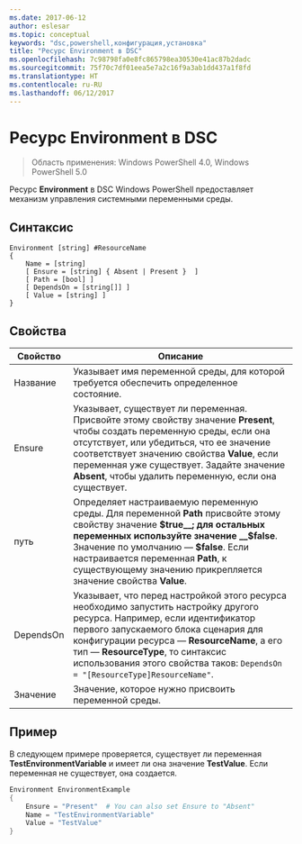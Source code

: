 ```yaml
---
ms.date: 2017-06-12
author: eslesar
ms.topic: conceptual
keywords: "dsc,powershell,конфигурация,установка"
title: "Ресурс Environment в DSC"
ms.openlocfilehash: 7c98798fa0e8fc865798ea30530e41ac87b2dadc
ms.sourcegitcommit: 75f70c7df01eea5e7a2c16f9a3ab1dd437a1f8fd
ms.translationtype: HT
ms.contentlocale: ru-RU
ms.lasthandoff: 06/12/2017
---
```

# <a name="dsc-environment-resource"></a>Ресурс Environment в DSC

> Область применения: Windows PowerShell 4.0, Windows PowerShell 5.0

Ресурс __Environment__ в DSC Windows PowerShell предоставляет механизм управления системными переменными среды.

## <a name="syntax"></a>Синтаксис
``` mof
Environment [string] #ResourceName
{
    Name = [string]
    [ Ensure = [string] { Absent | Present }  ]
    [ Path = [bool] ]
    [ DependsOn = [string[]] ]
    [ Value = [string] ]
}
```

## <a name="properties"></a>Свойства

|  Свойство  |  Описание   | 
|---|---| 
| Название| Указывает имя переменной среды, для которой требуется обеспечить определенное состояние.| 
| Ensure| Указывает, существует ли переменная. Присвойте этому свойству значение __Present__, чтобы создать переменную среды, если она отсутствует, или убедиться, что ее значение соответствует значению свойства __Value__, если переменная уже существует. Задайте значение __Absent__, чтобы удалить переменную, если она существует.| 
| путь| Определяет настраиваемую переменную среды. Для переменной __Path__ присвойте этому свойству значение __$true__; для остальных переменных используйте значение __$false__. Значение по умолчанию — __$false__. Если настраивается переменная __Path__, к существующему значению прикрепляется значение свойства __Value__.| 
| DependsOn | Указывает, что перед настройкой этого ресурса необходимо запустить настройку другого ресурса. Например, если идентификатор первого запускаемого блока сценария для конфигурации ресурса — __ResourceName__, а его тип — __ResourceType__, то синтаксис использования этого свойства таков: `DependsOn = "[ResourceType]ResourceName"`.| 
| Значение| Значение, которое нужно присвоить переменной среды.| 

## <a name="example"></a>Пример

В следующем примере проверяется, существует ли переменная __TestEnvironmentVariable__ и имеет ли она значение __TestValue__. Если переменная не существует, она создается.

```powershell
Environment EnvironmentExample
{
    Ensure = "Present"  # You can also set Ensure to "Absent"
    Name = "TestEnvironmentVariable"
    Value = "TestValue"
}
```

